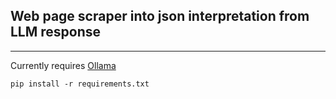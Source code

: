 ## Web page scraper into json interpretation from LLM response

---

Currently requires [Ollama](https://github.com/ollama/ollama)

`pip install -r requirements.txt`
